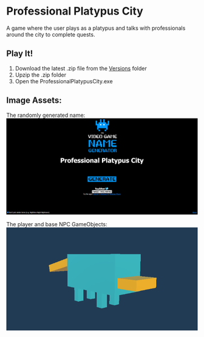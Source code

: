 # Professional Platypus City

A game where the user plays as a platypus and talks with professionals around the city to complete quests. 

## Play It!

1. Download the latest .zip file from the [Versions](https://github.com/rhysstever/ProfessionalPlatypusCity/tree/main/Versions) folder
2. Upzip the .zip folder
3. Open the ProfessionalPlatypusCity.exe

## Image Assets:

The randomly generated name:  
![Generated Name Image](https://github.com/rhysstever/ProfessionalPlatypusCity/blob/main/Assets/Images/generatedName.PNG)

The player and base NPC GameObjects:  
![Platypus Object Image](https://github.com/rhysstever/ProfessionalPlatypusCity/blob/main/Assets/Images/platypus.PNG)
